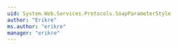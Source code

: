 ```yaml
---
uid: System.Web.Services.Protocols.SoapParameterStyle
author: "Erikre"
ms.author: "erikre"
manager: "erikre"
---
```

